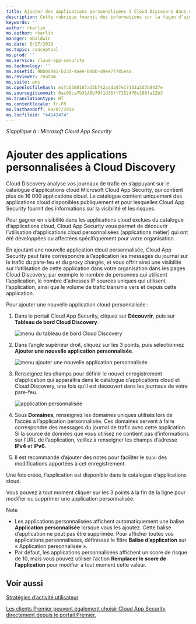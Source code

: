 ```yaml
---
title: Ajouter des applications personnalisées à Cloud Discovery dans Cloud App Security | Microsoft Docs
description: Cette rubrique fournit des informations sur la façon d’ajouter des applications personnalisées à Cloud Discovery dans Cloud App Security pour surveiller le Shadow IT.
keywords: ''
author: rkarlin
ms.author: rkarlin
manager: mbaldwin
ms.date: 5/27/2018
ms.topic: conceptual
ms.prod: ''
ms.service: cloud-app-security
ms.technology: ''
ms.assetid: 98b0d841-b33d-4ae9-b48b-d9ee77785eaa
ms.reviewer: reutam
ms.suite: ems
ms.openlocfilehash: e1fc6388107a33bf42aada57e17153a3d7b8437e
ms.sourcegitcommit: 0ac08ca7b3140b79f1d36ff7152476c188fa12b3
ms.translationtype: HT
ms.contentlocale: fr-FR
ms.lasthandoff: 09/07/2018
ms.locfileid: "44142474"
---
```

*S’applique à : Microsoft Cloud App Security*

# <a name="add-custom-apps-to-cloud-discovery"></a>Ajouter des applications personnalisées à Cloud Discovery
    
Cloud Discovery analyse vos journaux de trafic en s’appuyant sur le catalogue d’applications cloud Microsoft Cloud App Security, qui contient plus de 16 000 applications cloud. Le catalogue contient uniquement des applications cloud disponibles publiquement et pour lesquelles Cloud App Security fournit des informations sur la visibilité et les risques.

Pour gagner en visibilité dans les applications cloud exclues du catalogue d’applications cloud, Cloud App Security vous permet de découvrir l’utilisation d’applications cloud personnalisées (applications métier) qui ont été développées ou affectées spécifiquement pour votre organisation.

En ajoutant une nouvelle application cloud personnalisée, Cloud App Security peut faire correspondre à l’application les messages du journal sur le trafic du pare-feu et du proxy chargés, et vous offrir ainsi une visibilité sur l’utilisation de cette application dans votre organisation dans les pages Cloud Discovery, par exemple le nombre de personnes qui utilisent l’application, le nombre d’adresses IP sources uniques qui utilisent l’application, ainsi que le volume de trafic transmis vers et depuis cette application. 

Pour ajouter une nouvelle application cloud personnalisée :

1. Dans le portail Cloud App Security, cliquez sur **Découvrir**, puis sur **Tableau de bord Cloud Discovery**. 
  
   ![menu du tableau de bord Cloud Discovery](./media/cloud-discovery-dashboard-menu.png)

2. Dans l’angle supérieur droit, cliquez sur les 3 points, puis sélectionnez **Ajouter une nouvelle application personnalisée**. 

   ![menu ajouter une nouvelle application personnalisée](./media/add-custom-app-menu.png)

3. Renseignez les champs pour définir le nouvel enregistrement d’application qui apparaîtra dans le catalogue d’applications cloud et Cloud Discovery, une fois qu’il est découvert dans les journaux de votre pare-feu.

   ![application personnalisée](./media/add-custom-app.png)

4. Sous **Domaines**, renseignez les domaines uniques utilisés lors de l’accès à l’application personnalisée. Ces domaines servent à faire correspondre des messages du journal de trafic avec cette application. Si la source de données que vous utilisez ne contient pas d’informations sur l’URL de l’application, veillez à renseigner les champs d’adresse **IPv4** et **IPv6**.
5. Il est recommandé d’ajouter des notes pour faciliter le suivi des modifications apportées à cet enregistrement.

Une fois créée, l’application est disponible dans le catalogue d’applications cloud.

Vous pouvez à tout moment cliquer sur les 3 points à la fin de la ligne pour modifier ou supprimer une application personnalisée.

>[!NOTE]
> - Les applications personnalisées affichent automatiquement une balise **Application personnalisée** lorsque vous les ajoutez. Cette balise d’application ne peut pas être supprimée.
Pour afficher toutes vos applications personnalisées, définissez le filtre **Balise d’application** sur « Application personnalisée ». 
> - Par défaut, les applications personnalisées affichent un score de risque de 10, mais vous pouvez utiliser l’action **Remplacer le score de l’application** pour modifier à tout moment cette valeur.

  
## <a name="see-also"></a>Voir aussi  
[Stratégies d’activité utilisateur](user-activity-policies.md)   

[Les clients Premier peuvent également choisir Cloud App Security directement depuis le portail Premier.](https://premier.microsoft.com/)  
  
  